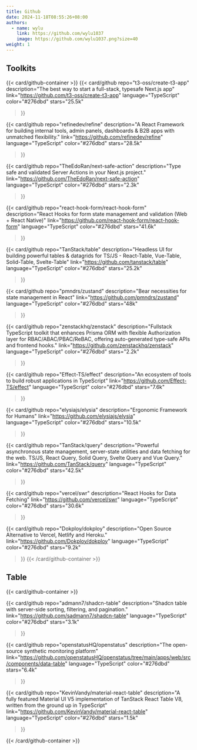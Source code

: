 ```yaml
---
title: Github
date: 2024-11-18T08:55:26+08:00
authors:
  - name: wylu
    link: https://github.com/wylu1037
    image: https://github.com/wylu1037.png?size=40
weight: 1
---
```

## Toolkits

{{< card/github-container >}}
{{< 
  card/github 
  repo="t3-oss/create-t3-app"
  description="The best way to start a full-stack, typesafe Next.js app"
  link="https://github.com/t3-oss/create-t3-app"
  language="TypeScript"
  color="#276dbd"
  stars="25.5k" 
>}}

{{<
  card/github 
  repo="refinedev/refine"
  description="A React Framework for building internal tools, admin panels, dashboards & B2B apps with unmatched flexibility."
  link="https://github.com/refinedev/refine"
  language="TypeScript"
  color="#276dbd"
  stars="28.5k" 
>}}

{{< 
  card/github 
  repo="TheEdoRan/next-safe-action"
  description="Type safe and validated Server Actions in your Next.js project."
  link="https://github.com/TheEdoRan/next-safe-action"
  language="TypeScript"
  color="#276dbd"
  stars="2.3k" 
>}}


{{< 
  card/github 
  repo="react-hook-form/react-hook-form"
  description="React Hooks for form state management and validation (Web + React Native)"
  link="https://github.com/react-hook-form/react-hook-form"
  language="TypeScript"
  color="#276dbd"
  stars="41.6k" 
>}}


{{<
  card/github 
  repo="TanStack/table"
  description="Headless UI for building powerful tables & datagrids for TS/JS - React-Table, Vue-Table, Solid-Table, Svelte-Table"
  link="https://github.com/tanstack/table"
  language="TypeScript"
  color="#276dbd"
  stars="25.2k" 
>}}


{{<
  card/github 
  repo="pmndrs/zustand"
  description="Bear necessities for state management in React"
  link="https://github.com/pmndrs/zustand"
  language="TypeScript"
  color="#276dbd"
  stars="48k" 
>}}

{{<
  card/github 
  repo="zenstackhq/zenstack"
  description="Fullstack TypeScript toolkit that enhances Prisma ORM with flexible Authorization layer for RBAC/ABAC/PBAC/ReBAC, offering auto-generated type-safe APIs and frontend hooks."
  link="https://github.com/zenstackhq/zenstack"
  language="TypeScript"
  color="#276dbd"
  stars="2.2k" 
>}}

{{<
  card/github 
  repo="Effect-TS/effect"
  description="An ecosystem of tools to build robust applications in TypeScript"
  link="https://github.com/Effect-TS/effect"
  language="TypeScript"
  color="#276dbd"
  stars="7.6k" 
>}}

{{<
  card/github 
  repo="elysiajs/elysia"
  description="Ergonomic Framework for Humans"
  link="https://github.com/elysiajs/elysia"
  language="TypeScript"
  color="#276dbd"
  stars="10.5k" 
>}}

{{<
  card/github 
  repo="TanStack/query"
  description="Powerful asynchronous state management, server-state utilities and data fetching for the web. TS/JS, React Query, Solid Query, Svelte Query and Vue Query."
  link="https://github.com/TanStack/query"
  language="TypeScript"
  color="#276dbd"
  stars="42.5k" 
>}}

{{<
  card/github 
  repo="vercel/swr"
  description="React Hooks for Data Fetching"
  link="https://github.com/vercel/swr"
  language="TypeScript"
  color="#276dbd"
  stars="30.6k" 
>}}

{{<
  card/github 
  repo="Dokploy/dokploy"
  description="Open Source Alternative to Vercel, Netlify and Heroku."
  link="https://github.com/Dokploy/dokploy"
  language="TypeScript"
  color="#276dbd"
  stars="9.2k" 
>}}
{{< /card/github-container >}}

## Table
{{< card/github-container >}}

{{<
  card/github 
  repo="admann7/shadcn-table"
  description="Shadcn table with server-side sorting, filtering, and pagination."
  link="https://github.com/sadmann7/shadcn-table"
  language="TypeScript"
  color="#276dbd"
  stars="3.1k" 
>}}

{{<
  card/github 
  repo="openstatusHQ/openstatus"
  description="The open-source synthetic monitoring platform"
  link="https://github.com/openstatusHQ/openstatus/tree/main/apps/web/src/components/data-table"
  language="TypeScript"
  color="#276dbd"
  stars="6.4k" 
>}}


{{<
  card/github 
  repo="KevinVandy/material-react-table"
  description="A fully featured Material UI V5 implementation of TanStack React Table V8, written from the ground up in TypeScript"
  link="https://github.com/KevinVandy/material-react-table"
  language="TypeScript"
  color="#276dbd"
  stars="1.5k" 
>}}

{{< /card/github-container >}}
